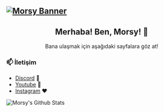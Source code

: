## [![Morsy Banner](https://cdn.discordapp.com/attachments/774233676266995723/784459943155204136/Screenshot_136.png)](https://www.youtube.com/LilMorsy)

<h2 align="center">Merhaba! Ben, Morsy! 👋</h2>
<p align="center">Bana ulaşmak için aşağıdaki sayfalara göz at!</p>

### 📫 İletişim
- [Discord](https://discord.gg/PcE7HAkuJf) 🖤
- [Youtube](https://www.youtube.com/channel/UC3RTUxSBCUnFTKirF-lsDqg) 💙
- [Instagram](https://www.instagram.com/morsycik/) ❤️

![Morsy's Github Stats](https://github-readme-stats.vercel.app/api?username=morsycik&show_icons=true&theme=radical)
